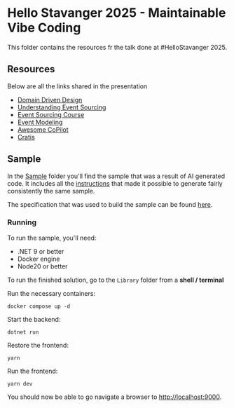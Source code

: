 # Hello Stavanger 2025 - Maintainable Vibe Coding

This folder contains the resources fr the talk done at #HelloStavanger 2025.

## Resources

Below are all the links shared in the presentation

- [Domain Driven Design](https://martinfowler.com/bliki/DomainDrivenDesign.html)
- [Understanding Event Sourcing](https://eventsourcingbook.com)
- [Event Sourcing Course](https://www.eventsourcingcourse.com)
- [Event Modeling](https://www.eventsourcingcourse.com)
- [Awesome CoPilot](https://github.com/github/awesome-copilot)
- [Cratis](https://cratis.io)

## Sample

In the [Sample](./Sample/) folder you'll find the sample that was a result of AI
generated code. It includes all the [instructions](./Sample/.github/instructions/) that
made it possible to generate fairly consistently the same sample.

The specification that was used to build the sample can be found [here](./Sample/build-me-a-library-system.md).

### Running

To run the sample, you'll need:

- .NET 9 or better
- Docker engine
- Node20 or better

To run the finished solution, go to the `Library` folder from a **shell / terminal**

Run the necessary containers:

```shell
docker compose up -d
```

Start the backend:

```shell
dotnet run
```

Restore the frontend:

```shell
yarn
```

Run the frontend:

```shell
yarn dev
```

You should now be able to go navigate a browser to [http://localhost:9000](http://localhost:9000).